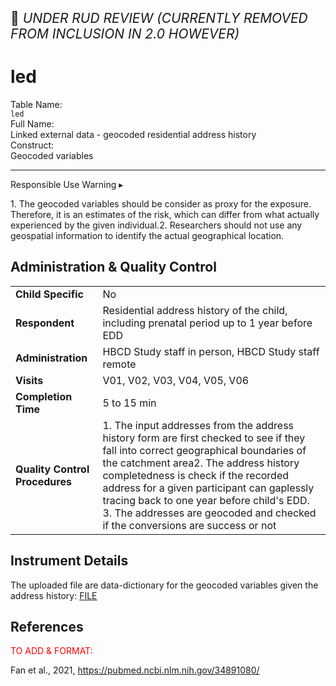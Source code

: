 <p style="font-size: 1.5em;">🚧 <i>UNDER RUD REVIEW (CURRENTLY REMOVED FROM INCLUSION IN 2.0 HOWEVER)</i></p>

# led

<div class="info-block">
  <div class="info-row">
    <div class="info-label"><i class="fa fa-table"></i> Table Name:</div>
    <div class="info-value"><code>led</code></div>
  </div>
  <div class="info-row">
    <div class="info-label"><i class="fa-solid fa-maximize"></i> Full Name:</div>
    <div class="info-value">
     Linked external data - geocoded residential address history
    </div>
  </div>
  <div class="info-row">
    <div class="info-label"><i class="fa-solid fa-tape"></i> Construct:</div>
    <div class="info-value">Geocoded variables</div>
  </div>
</div>


-------------------------------

<div id="alert" class="alert-banner" onclick="toggleCollapse(this)">
  <span class="emoji"><i class="fas fa-exclamation-circle"></i></span>
  <span class="text-with-link">
  <span class="text">Responsible Use Warning</span>
  <a class="anchor-link" href="#alert" title="Copy link">
  <i class="fa-solid fa-link"></i>
  </a>
  </span>
  <span class="arrow">▸</span>
</div>
<div class="alert-collapsible-content">
<p>1. The geocoded variables should be consider as proxy for the exposure. Therefore, it is an estimates of the risk, which can differ from what actually experienced by the given individual.2. Researchers should not use any geospatial information to identify the actual geographical location.</p>
</div>

## Administration & Quality Control

<table class="table-no-vertical-lines" style="width: 100%; border-collapse: collapse; table-layout: fixed;">
<tbody>
<tr><td><b>Child Specific</b></td>
<td>No </td></tr>
<tr><td><b>Respondent</b></td>
<td>Residential address history of the child, including prenatal period up to 1 year before EDD</td></tr>
<tr><td><b>Administration</b></td>
<td style="word-wrap: break-word; white-space: normal;">HBCD Study staff in person, HBCD Study staff remote</td></tr>
<tr><td><b>Visits</b></td>
<td>V01, V02, V03, V04, V05, V06</td></tr>
<tr><td><b>Completion Time</b></td>
<td>5 to 15 min</td></tr>
<tr><td><b>Quality Control Procedures</b></td>
<td style="word-wrap: break-word; white-space: normal;">1. The input addresses from the address history form are first checked to see if they fall into correct geographical boundaries of the catchment area2. The address history completedness is check if the recorded address for a given participant can gaplessly tracing back to one year before child's EDD. 3. The addresses are geocoded and checked if the conversions are success or not</td></tr>      
</tbody>
</table>

## Instrument Details

The uploaded file are data-dictionary for the geocoded variables given the address history: <a href="https://drive.google.com/open?id=114NYqSe--744iuNJ3hZCsA2tmIaAB-ku">FILE</a>


## References

<div class="references"> 
<p><a href=""></a></p>  
</div>

<p style="color: red;">TO ADD & FORMAT:<br></p>

Fan et al., 2021, https://pubmed.ncbi.nlm.nih.gov/34891080/


<br>